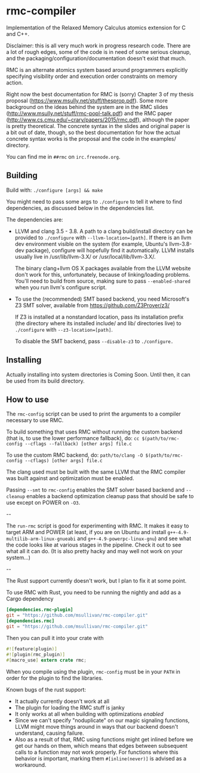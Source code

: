 rmc-compiler
=========

Implementation of the Relaxed Memory Calculus atomics extension for C
and C++.

Disclaimer: this is all very much work in progress research
code. There are a lot of rough edges, some of the code is in need of
some serious cleanup, and the packaging/configuration/documentation
doesn't exist that much.

RMC is an alternate atomics system based around programmers explicitly
specifying visibility order and execution order constraints on memory
action.

Right now the best documentation for RMC is (sorry) Chapter 3 of my
thesis proposal (https://www.msully.net/stuff/thesprop.pdf). Some more
background on the ideas behind the system are in the RMC slides
(http://www.msully.net/stuff/rmc-popl-talk.pdf) and the RMC paper
(http://www.cs.cmu.edu/~crary/papers/2015/rmc.pdf), although the paper
is pretty theoretical. The concrete syntax in the slides and original
paper is a bit out of date, though, so the best documentation for how
the actual concrete syntax works is the proposal and the code in the
examples/ directory.

You can find me in `##rmc` on `irc.freenode.org`.

Building
-----------

Build with: `./configure [args] && make`

You might need to pass some args to `./configure` to tell it where to
find dependencies, as discussed below in the dependencies list.

The dependencies are:
 * LLVM and clang 3.5 - 3.8. A path to a clang build/install
   directory can be provided to `./configure` with
   `--llvm-location=[path]`. If there is an llvm dev environment visible
   on the system (for example, Ubuntu's llvm-3.8-dev package),
   configure will hopefully find it automatically.
   LLVM installs usually live in /usr/lib/llvm-3.X/ or
   /usr/local/lib/llvm-3.X/.

   The binary clang+llvm OS X packages available from the LLVM website
   don't work for this, unfortunately, because of linking/loading
   problems. You'll need to build from source, making sure to pass
   `--enabled-shared` when you run llvm's configure script.

 * To use the (recommended) SMT based backend, you need Microsoft's
   Z3 SMT solver, available from https://github.com/Z3Prover/z3/

   If Z3 is installed at a nonstandard location, pass its installation
   prefix (the directory where its installed include/ and lib/ directories
   live) to `./configure` with `--z3-location=[path]`.

   To disable the SMT backend, pass `--disable-z3` to `./configure.`


Installing
-----------
Actually installing into system directories is Coming Soon.
Until then, it can be used from its build directory.


How to use
-----------

The `rmc-config` script can be used to print the arguments to a compiler
necessary to use RMC.

To build something that uses RMC without running the custom backend
(that is, to use the lower performance fallback), do:
  `cc $(path/to/rmc-config --cflags --fallback) [other args] file.c`

To use the custom RMC backend, do:
  `path/to/clang -O $(path/to/rmc-config --cflags) [other args] file.c`

The clang used must be built with the same LLVM that the RMC compiler
was built against and optimization must be enabled.

Passing `--smt` to `rmc-config` enables the SMT solver based backend and
`--cleanup` enables a backend optimization cleanup pass that should be
safe to use except on POWER on `-O3`.

--

The `run-rmc` script is good for experimenting with RMC. It makes it
easy to target ARM and POWER (at least, if you are on Ubuntu and
install `g++-4.9-multilib-arm-linux-gnueabi` and
`g++-4.9-powerpc-linux-gnu`) and see what the code looks like at various
stages in the pipeline. Check it out to see what all it can do.
(It is also pretty hacky and may well not work on your system...)

--

The Rust support currently doesn't work, but I plan to fix it at some
point.

To use RMC with Rust, you need to be running the nightly and add as
a Cargo dependency

```toml
[dependencies.rmc-plugin]
git = "https://github.com/msullivan/rmc-compiler.git"
[dependencies.rmc]
git = "https://github.com/msullivan/rmc-compiler.git"
```

Then you can pull it into your crate with

```rust
#![feature(plugin)]
#![plugin(rmc_plugin)]
#[macro_use] extern crate rmc;
```

When you compile using the plugin, `rmc-config` must be in your `PATH`
in order for the plugin to find the libraries.

Known bugs of the rust support:
 * It actually currently doesn't work at all
 * The plugin for loading the RMC stuff is janky
 * It only works at all when building with optimizations *enabled*
 * Since we can't specify "noduplicate" on our magic signaling
   functions, LLVM might move things around in ways that our backend
   doesn't understand, causing failure.
 * Also as a result of that, RMC using functions might get inlined
   before we get our hands on them, which means that edges between
   subsequent calls to a function may not work properly.
   For functions where this behavior is important,
   marking them `#[inline(never)]` is advised as a workaround.
